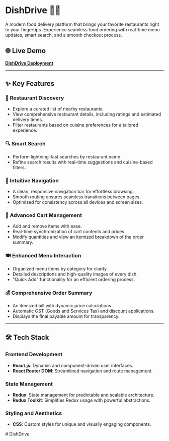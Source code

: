 # DishDrive 🍔📱  

A modern food delivery platform that brings your favorite restaurants right to your fingertips. Experience seamless food ordering with real-time menu updates, smart search, and a smooth checkout process.

## 🌐 Live Demo  
**[DishDrive Deployment](https://dishdrive-b9d9d.web.app/)**  

---

## ✨ Key Features  

### 🏪 **Restaurant Discovery**  
- Explore a curated list of nearby restaurants.  
- View comprehensive restaurant details, including ratings and estimated delivery times.  
- Filter restaurants based on cuisine preferences for a tailored experience.  

### 🔍 **Smart Search**  
- Perform lightning-fast searches by restaurant name.  
- Refine search results with real-time suggestions and cuisine-based filters.  

### 📱 **Intuitive Navigation**  
- A clean, responsive navigation bar for effortless browsing.  
- Smooth routing ensures seamless transitions between pages.  
- Optimized for consistency across all devices and screen sizes.  

### 🛒 **Advanced Cart Management**  
- Add and remove items with ease.  
- Real-time synchronization of cart contents and prices.  
- Modify quantities and view an itemized breakdown of the order summary.  

### 🍽️ **Enhanced Menu Interaction**  
- Organized menu items by category for clarity.  
- Detailed descriptions and high-quality images of every dish.  
- "Quick Add" functionality for an efficient ordering process.  

### 💰 **Comprehensive Order Summary**  
- An itemized bill with dynamic price calculations.  
- Automatic GST (Goods and Services Tax) and discount applications.  
- Displays the final payable amount for transparency.  

---

## 🛠️ Tech Stack  

### **Frontend Development**  
- **React.js**: Dynamic and component-driven user interfaces.  
- **React Router DOM**: Streamlined navigation and route management.  


### **State Management**  
- **Redux**: State management for predictable and scalable architecture.  
- **Redux Toolkit**: Simplifies Redux usage with powerful abstractions.  

### **Styling and Aesthetics**  
- **CSS**: Custom styles for unique and visually engaging components.  

#   D i s h D r i v e 
 
 

